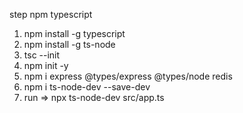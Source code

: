step npm typescript
1. npm install -g typescript
2. npm install -g ts-node
3. tsc --init
4. npm init -y
5. npm i express @types/express @types/node redis
6. npm i ts-node-dev --save-dev
7. run => npx ts-node-dev src/app.ts
